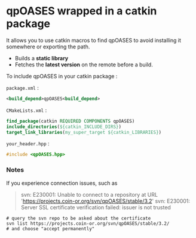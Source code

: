 qpOASES wrapped in a catkin package
=====

It allows you to use catkin macros to find qpOASES to avoid installing it somewhere or exporting the path. 
- Builds a **static library**
- Fetches the **latest version** on the remote before a build.

To include qpOASES in your catkin package : 

`package.xml` : 
```xml
<build_depend>qpOASES<build_depend>
```
`CMakeLists.xml` : 
```cmake
find_package(catkin REQUIRED COMPONENTS qpOASES)
include_directories(${catkin_INCLUDE_DIRS})
target_link_libraries(my_super_target ${catkin_LIBRARIES})
```
`your_header.hpp` :
```c
#include <qpOASES.hpp>
``` 
### Notes
If you experience connection issues, such as
> svn: E230001: Unable to connect to a repository at URL 'https://projects.coin-or.org/svn/qpOASES/stable/3.2'
> svn: E230001: Server SSL certificate verification failed: issuer is not trusted

```
# query the svn repo to be asked about the certificate
svn list https://projects.coin-or.org/svn/qpOASES/stable/3.2/
# and choose "accept permanently"
```
